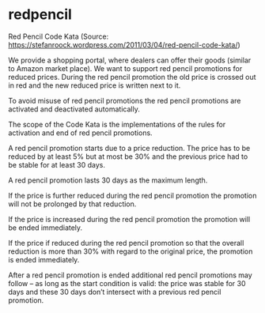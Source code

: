 # redpencil
Red Pencil Code Kata (Source: https://stefanroock.wordpress.com/2011/03/04/red-pencil-code-kata/)

We provide a shopping portal, where dealers can offer their goods (similar to Amazon market place). We want to support red pencil promotions for reduced prices. During the red pencil promotion the old price is crossed out in red and the new reduced price is written next to it.

To avoid misuse of red pencil promotions the red pencil promotions are activated and deactivated automatically.

The scope of the Code Kata is the implementations of the rules for activation and end of red pencil promotions.

A red pencil promotion starts due to a price reduction. The price has to be reduced by at least 5% but at most be 30% and the previous price had to be stable for at least 30 days.

A red pencil promotion lasts 30 days as the maximum length.

If the price is further reduced during the red pencil promotion the promotion will not be prolonged by that reduction.

If the price is increased during the red pencil promotion the promotion will be ended immediately.

If the price if reduced during the red pencil promotion so that the overall reduction is more than 30% with regard to the original price, the promotion is ended immediately.

After a red pencil promotion is ended additional red pencil promotions may follow – as long as the start condition is valid: the price was stable for 30 days and these 30 days don’t intersect with a previous red pencil promotion.
